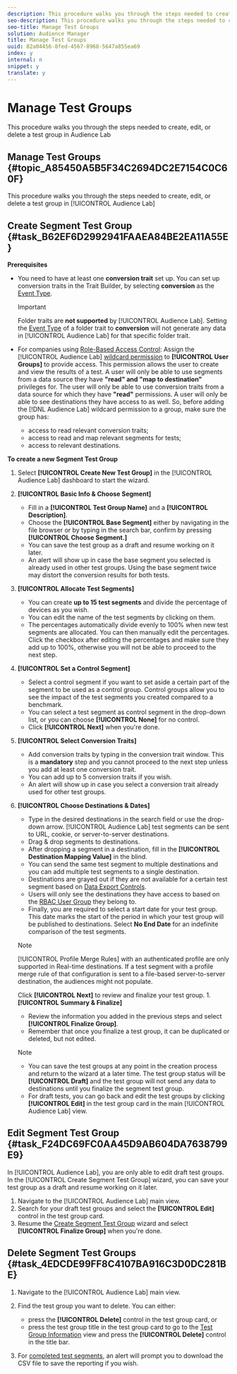 ```yaml
---
description: This procedure walks you through the steps needed to create, edit, or delete a test group in Audience Lab
seo-description: This procedure walks you through the steps needed to create, edit, or delete a test group in Audience Lab
seo-title: Manage Test Groups
solution: Audience Manager
title: Manage Test Groups
uuid: 82a04456-8fed-4567-8968-5647a855ea69
index: y
internal: n
snippet: y
translate: y
---
```


# Manage Test Groups

This procedure walks you through the steps needed to create, edit, or delete a test group in Audience Lab

## Manage Test Groups {#topic_A85450A5B5F34C2694DC2E7154C0C60F}

This procedure walks you through the steps needed to create, edit, or delete a test group in [!UICONTROL Audience Lab] 

## Create Segment Test Group {#task_B62EF6D2992941FAAEA84BE2EA11A55E}

**Prerequisites**

<!-- create-test-group.xml -->

* You need to have at least one **conversion trait** set up. You can set up conversion traits in the Trait Builder, by selecting **conversion** as the [Event Type](../../c_features/traits/create-onboarded-rule-based-traits.md#concept_D80233EF56764376B0F4C4FF882BAD2E). 

  >[!IMPORTANT]
  >
  >Folder traits are **not supported** by [!UICONTROL Audience Lab]. Setting the [Event Type](../../c_features/traits/create-onboarded-rule-based-traits.md#concept_D80233EF56764376B0F4C4FF882BAD2E) of a folder trait to **conversion** will not generate any data in [!UICONTROL Audience Lab] for that specific folder trait.

* For companies using [Role-Based Access Control](../../c_features/c_administration/c_administration.md#concept_A606A162611E4256BB80F60715282296): Assign the [!UICONTROL Audience Lab] [wildcard permission](../../c_features/c_administration/administration-overview.md#concept_29BA0C02C1864F3BBB1D322F8A400A2D) to **[!UICONTROL User Groups]** to provide access. This permission allows the user to create and view the results of a test. A user will only be able to use segments from a data source they have **"read" **and** "map to destination"** privileges for. The user will only be able to use conversion traits from a data source for which they have **"read"** permissions. A user will only be able to see destinations they have access to as well. So, before adding the [!DNL Audience Lab] wildcard permission to a group, make sure the group has:

    * access to read relevant conversion traits; 
    * access to read and map relevant segments for tests; 
    * access to relevant destinations.

**To create a new Segment Test Group** 

1. Select **[!UICONTROL Create New Test Group]** in the [!UICONTROL Audience Lab] dashboard to start the wizard.
1. **[!UICONTROL Basic Info & Choose Segment]**

    * Fill in a **[!UICONTROL Test Group Name]** and a **[!UICONTROL Description]**. 
    * Choose the **[!UICONTROL Base Segment]** either by navigating in the file browser or by typing in the search bar, confirm by pressing **[!UICONTROL Choose Segment.]** 
    * You can save the test group as a draft and resume working on it later. 
    * An alert will show up in case the base segment you selected is already used in other test groups. Using the base segment twice may distort the conversion results for both tests.

1. **[!UICONTROL Allocate Test Segments]**

    * You can create **up to 15 test segments** and divide the percentage of devices as you wish. 
    * You can edit the name of the test segments by clicking on them. 
    * The percentages automatically divide evenly to 100% when new test segments are allocated. You can then manually edit the percentages. Click the checkbox after editing the percentages and make sure they add up to 100%, otherwise you will not be able to proceed to the next step.

1. **[!UICONTROL Set a Control Segment]**

    * Select a control segment if you want to set aside a certain part of the segment to be used as a control group. Control groups allow you to see the impact of the test segments you created compared to a benchmark. 
    * You can select a test segment as control segment in the drop-down list, or you can choose **[!UICONTROL None]** for no control. 
    * Click **[!UICONTROL Next]** when you're done.

1. **[!UICONTROL Select Conversion Traits]**

    * Add conversion traits by typing in the conversion trait window. This is a **mandatory** step and you cannot proceed to the next step unless you add at least one conversion trait. 
    * You can add up to 5 conversion traits if you wish. 
    * An alert will show up in case you select a conversion trait already used for other test groups.

1. **[!UICONTROL Choose Destinations & Dates]**

    * Type in the desired destinations in the search field or use the drop-down arrow. [!UICONTROL Audience Lab] test segments can be sent to URL, cookie, or server-to-server destinations. 
    * Drag & drop segments to destinations. 
    * After dropping a segment in a destination, fill in the **[!UICONTROL Destination Mapping Value]** in the blind. 
    * You can send the same test segment to multiple destinations and you can add multiple test segments to a single destination. 
    * Destinations are grayed out if they are not available for a certain test segment based on [Data Export Controls](../../c_features/data-export-controls.md#concept_155AAFBA7D804467B6F8279D26C9D05C). 
    * Users will only see the destinations they have access to based on the [RBAC User Group](../../c_features/c_administration/c_administration.md#concept_A606A162611E4256BB80F60715282296) they belong to. 
    * Finally, you are required to select a start date for your test group. This date marks the start of the period in which your test group will be published to destinations. Select **No End Date** for an indefinite comparison of the test segments.

   >[!NOTE]
   >
   >[!UICONTROL Profile Merge Rules] with an authenticated profile are only supported in Real-time destinations. If a test segment with a profile merge rule of that configuration is sent to a file-based server-to-server destination, the audiences might not populate.

   Click **[!UICONTROL Next]** to review and finalize your test group. 1. **[!UICONTROL Summary & Finalize]**

    * Review the information you added in the previous steps and select **[!UICONTROL Finalize Group]**. 
    * Remember that once you finalize a test group, it can be duplicated or deleted, but not edited.

   >[!NOTE]
   >
   >
   >
   >
   >* You can save the test groups at any point in the creation process and return to the wizard at a later time. The test group status will be **[!UICONTROL Draft]** and the test group will not send any data to destinations until you finalize the segment test group. 
   >* For draft tests, you can go back and edit the test groups by clicking **[!UICONTROL Edit]** in the test group card in the main [!UICONTROL Audience Lab] view. 
   >
   >
   >

## Edit Segment Test Group {#task_F24DC69FC0AA45D9AB604DA7638799E9}

In [!UICONTROL Audience Lab], you are only able to edit draft test groups. In the [!UICONTROL Create Segment Test Group] wizard, you can save your test group as a draft and resume working on it later.

1. Navigate to the [!UICONTROL Audience Lab] main view.
1. Search for your draft test groups and select the **[!UICONTROL Edit]** control in the test group card.
1. Resume the [Create Segment Test Group](../../c_features/audience-lab/audience-lab-manage-test-groups.md#task_B62EF6D2992941FAAEA84BE2EA11A55E) wizard and select **[!UICONTROL Finalize Group]** when you're done.

## Delete Segment Test Groups {#task_4EDCDE99FF8C4107BA916C3D0DC281BE}

1. Navigate to the [!UICONTROL Audience Lab] main view.
1. Find the test group you want to delete. You can either:

    * press the **[!UICONTROL Delete]** control in the test group card, or 
    * press the test group title in the test group card to go to the [Test Group Information](../../c_features/audience-lab/audience-lab-information-view.md#concept_C8A8844639CE41E9AE9D6886D829B8E0) view and press the **[!UICONTROL Delete]** control in the title bar.

1. For [completed test segments](../../c_features/audience-lab/audience-lab.md#section_4A6E6FC7095B4F13A8CEC8E2EBC01EBF), an alert will prompt you to download the CSV file to save the reporting if you wish.
